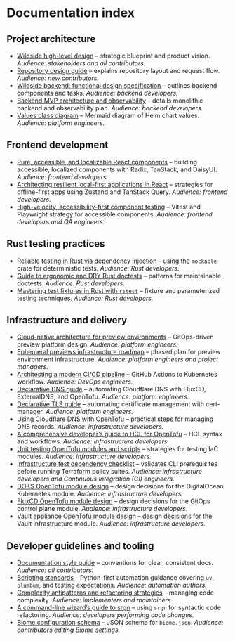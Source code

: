 # Documentation index

## Project architecture

- [Wildside high-level design](wildside-high-level-design.md) – strategic
  blueprint and product vision. *Audience: stakeholders and all
  contributors.*
- [Repository design guide](repository-structure.md) – explains repository
  layout and request flow. *Audience: new contributors.*
- [Wildside backend: functional design specification][backend-spec] –
  outlines backend components and tasks. *Audience: backend developers.*
- [Backend MVP architecture and observability](backend-design.md) – details
  monolithic backend and observability plan. *Audience: backend developers.*
- [Values class diagram](values-class-diagram.mmd) – Mermaid diagram of Helm
  chart values. *Audience: platform engineers.*

## Frontend development

- [Pure, accessible, and localizable React components][pure-react-components]
  – building accessible, localized components with Radix, TanStack, and
  DaisyUI. *Audience: frontend developers.*
- [Architecting resilient local-first applications in React][local-first]
  – strategies for offline-first apps using Zustand and TanStack Query.
  *Audience: frontend developers.*
- [High-velocity, accessibility-first component testing][accessibility-testing]
  – Vitest and Playwright strategy for accessible components.
  *Audience: frontend developers and QA engineers.*

## Rust testing practices

- [Reliable testing in Rust via dependency injection][rust-di] – using the
  `mockable` crate for deterministic tests. *Audience: Rust developers.*
- [Guide to ergonomic and DRY Rust doctests][rust-doctest] – patterns for
  maintainable doctests. *Audience: Rust developers.*
- [Mastering test fixtures in Rust with `rstest`][rust-rstest] – fixture and
  parameterized testing techniques. *Audience: Rust developers.*

## Infrastructure and delivery

- [Cloud-native architecture for preview environments][cloud-previews] –
  GitOps-driven preview platform design. *Audience: platform engineers.*
- [Ephemeral previews infrastructure roadmap](ephemeral-previews-roadmap.md)
  – phased plan for preview environment infrastructure. *Audience: platform
  engineers and project managers.*
- [Architecting a modern CI/CD pipeline](ci-cd-container-pipeline-design.md) –
  GitHub Actions to Kubernetes workflow. *Audience: DevOps engineers.*
- [Declarative DNS guide](declarative-dns-guide.md) –
  automating Cloudflare DNS with FluxCD, ExternalDNS, and OpenTofu. *Audience:
  platform engineers.*
- [Declarative TLS guide](declarative-tls-guide.md) – automating certificate
  management with cert-manager. *Audience: platform engineers.*
- [Using Cloudflare DNS with OpenTofu][cloudflare-opentofu] – practical steps
  for managing DNS records. *Audience: infrastructure developers.*
- [A comprehensive developer’s guide to HCL for OpenTofu][opentofu-hcl] –
  HCL syntax and workflows. *Audience: infrastructure developers.*
- [Unit testing OpenTofu modules and scripts][opentofu-testing] – strategies
  for testing IaC modules. *Audience: infrastructure developers.*
- [Infrastructure test dependency checklist][infra-test-deps]
  – validates CLI prerequisites before running Terraform policy suites.
  *Audience: infrastructure developers and Continuous Integration
  (CI) engineers.*
- [DOKS OpenTofu module design](doks-module-design.md) – design decisions for
  the DigitalOcean Kubernetes module. *Audience: infrastructure developers.*
- [FluxCD OpenTofu module design](fluxcd-module-design.md)
  – design decisions for the GitOps control plane module. *Audience:
  infrastructure developers.*
- [Vault appliance OpenTofu module design](vault-appliance-module-design.md) –
  design decisions for the Vault infrastructure module. *Audience:
  infrastructure developers.*

## Developer guidelines and tooling

- [Documentation style guide](documentation-style-guide.md) – conventions for
  clear, consistent docs. *Audience: all contributors.*
- [Scripting standards](scripting-standards.md) – Python-first automation
  guidance covering `uv`, `plumbum`, and testing expectations. *Audience:
  automation authors.*
- [Complexity antipatterns and refactoring strategies][complexity-guide] –
  managing code complexity. *Audience: implementers and maintainers.*
- [A command-line wizard’s guide to srgn](srgn.md) – using `srgn` for
  syntactic code refactoring. *Audience: developers performing code changes.*
- [Biome configuration schema](biome-schema.json) – JSON schema for
  `biome.json`. *Audience: contributors editing Biome settings.*

[backend-spec]: wildside-backend-design.md
[pure-react-components]: pure-accessible-and-localizable-react-components.md
[local-first]: local-first-react.md
[accessibility-testing]: high-velocity-accessibility-first-component-testing.md
[rust-di]: reliable-testing-in-rust-via-dependency-injection.md
[rust-doctest]: rust-doctest-dry-guide.md
[rust-rstest]: rust-testing-with-rstest-fixtures.md
[cloud-previews]: cloud-native-ephemeral-previews.md
[cloudflare-opentofu]: using-cloudflare-dns-with-opentofu.md
[infra-test-deps]: infrastructure-test-dependencies.md
[opentofu-hcl]: opentofu-hcl-syntax-guide.md
[opentofu-testing]: opentofu-module-unit-testing-guide.md
[complexity-guide]: complexity-antipatterns-and-refactoring-strategies.md
